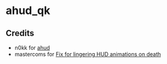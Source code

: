 # ahud_qk

## Credits

* n0kk for [ahud](https://github.com/n0kk/ahud)
* mastercoms for [Fix for lingering HUD animations on death](https://www.teamfortress.tv/post/792583/fix-for-lingering-hud-animations-on-death)
